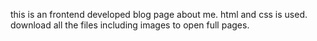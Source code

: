 this is an frontend developed blog page about me.
html and css is used.
download all the files including images to open full pages.
